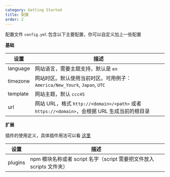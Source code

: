 ```yaml
---
category: Getting Started
title: 配置
order: 2
---
```


配置文件 `config.yml` 包含以下主要配置，你可以自定义加上一些配置

**基础**

设置 | 描述
--- | ---
language | 网站语言，需要主题支持，默认是 `en`
timezone | 网站时区。默认使用当前时区。可用例子：`America/New_Yourk`, `Japan`, `UTC`
template | 网站主题，默认 `ccc45`
url | 网站 URL，格式 `http://<domain>/<path>` 或者 `https://<domain>`，会根据 URL 生成当前的根目录

**扩展**

插件的使用定义，具体插件用法可以看 [这里](/docs/plugin/)

设置 | 描述
--- | ---
plugins | npm 模块名称或者 script 名字（script 需要把文件放入 scripts 文件夹）
